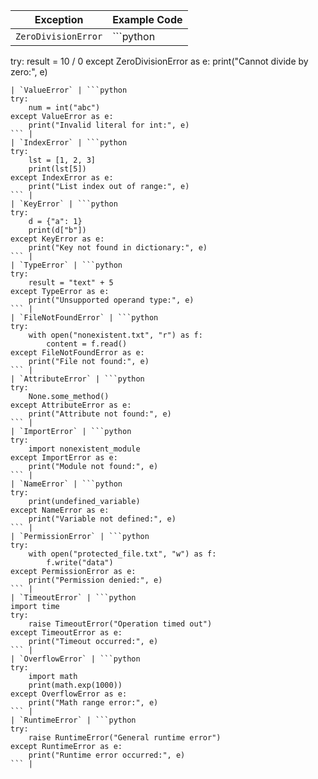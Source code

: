 | Exception | Example Code |
|-----------|-------------|
| `ZeroDivisionError` | ```python
try:
    result = 10 / 0
except ZeroDivisionError as e:
    print("Cannot divide by zero:", e)
``` |
| `ValueError` | ```python
try:
    num = int("abc")
except ValueError as e:
    print("Invalid literal for int:", e)
``` |
| `IndexError` | ```python
try:
    lst = [1, 2, 3]
    print(lst[5])
except IndexError as e:
    print("List index out of range:", e)
``` |
| `KeyError` | ```python
try:
    d = {"a": 1}
    print(d["b"])
except KeyError as e:
    print("Key not found in dictionary:", e)
``` |
| `TypeError` | ```python
try:
    result = "text" + 5
except TypeError as e:
    print("Unsupported operand type:", e)
``` |
| `FileNotFoundError` | ```python
try:
    with open("nonexistent.txt", "r") as f:
        content = f.read()
except FileNotFoundError as e:
    print("File not found:", e)
``` |
| `AttributeError` | ```python
try:
    None.some_method()
except AttributeError as e:
    print("Attribute not found:", e)
``` |
| `ImportError` | ```python
try:
    import nonexistent_module
except ImportError as e:
    print("Module not found:", e)
``` |
| `NameError` | ```python
try:
    print(undefined_variable)
except NameError as e:
    print("Variable not defined:", e)
``` |
| `PermissionError` | ```python
try:
    with open("protected_file.txt", "w") as f:
        f.write("data")
except PermissionError as e:
    print("Permission denied:", e)
``` |
| `TimeoutError` | ```python
import time
try:
    raise TimeoutError("Operation timed out")
except TimeoutError as e:
    print("Timeout occurred:", e)
``` |
| `OverflowError` | ```python
try:
    import math
    print(math.exp(1000))
except OverflowError as e:
    print("Math range error:", e)
``` |
| `RuntimeError` | ```python
try:
    raise RuntimeError("General runtime error")
except RuntimeError as e:
    print("Runtime error occurred:", e)
``` |
